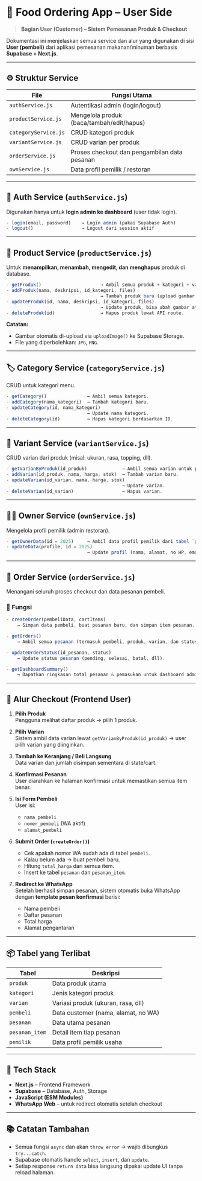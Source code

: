 # 🍱 Food Ordering App – User Side

> **Bagian User (Customer) – Sistem Pemesanan Produk & Checkout**

Dokumentasi ini menjelaskan semua service dan alur yang digunakan di sisi **User (pembeli)** dari aplikasi pemesanan makanan/minuman berbasis **Supabase + Next.js**.

---

## ⚙️ Struktur Service

| File | Fungsi Utama |
|------|---------------|
| `authService.js` | Autentikasi admin (login/logout) |
| `productService.js` | Mengelola produk (baca/tambah/edit/hapus) |
| `categoryService.js` | CRUD kategori produk |
| `variantService.js` | CRUD varian per produk |
| `orderService.js` | Proses checkout dan pengambilan data pesanan |
| `ownService.js` | Data profil pemilik / restoran |

---

## 🧩 Auth Service (`authService.js`)

Digunakan hanya untuk **login admin ke dashboard** (user tidak login).

```js
- login(email, password)    → Login admin (pakai Supabase Auth)
- logout()                  → Logout dari session aktif
```

---

## 🍛 Product Service (`productService.js`)

Untuk **menampilkan, menambah, mengedit, dan menghapus** produk di database.

```js
- getProduk()                      → Ambil semua produk + kategori + varian.
- addProduk(nama, deskripsi, id_kategori, files)
                                   → Tambah produk baru (upload gambar ke Supabase Storage).
- updateProduk(id, nama, deskripsi, id_kategori, files)
                                   → Update produk, bisa ubah gambar atau tidak.
- deleteProduk(id)                 → Hapus produk lewat API route.
```

**Catatan:**
- Gambar otomatis di-upload via `uploadImage()` ke Supabase Storage.
- File yang diperbolehkan: `JPG`, `PNG`.

---

## 🏷️ Category Service (`categoryService.js`)

CRUD untuk kategori menu.

```js
- getCategory()               → Ambil semua kategori.
- addCategory(nama_kategori)  → Tambah kategori baru.
- updateCategory(id, nama_kategori)
                              → Update nama kategori.
- deleteCategory(id)          → Hapus kategori berdasarkan ID.
```

---

## 🧩 Variant Service (`variantService.js`)

CRUD varian dari produk (misal: ukuran, rasa, topping, dll).

```js
- getVarianByProduk(id_produk)             → Ambil semua varian untuk produk tertentu.
- addVarian(id_produk, nama, harga, stok)  → Tambah varian baru.
- updateVarian(id_varian, nama, harga, stok)
                                           → Update varian.
- deleteVarian(id_varian)                  → Hapus varian.
```

---

## 🧍‍♂️ Owner Service (`ownService.js`)

Mengelola profil pemilik (admin restoran).

```js
- getOwnerData(id = 2025)     → Ambil data profil pemilik dari tabel `pemilik`.
- updateData(profile, id = 2025)
                              → Update profil (nama, alamat, no HP, email, dll).
```

---

## 🛒 Order Service (`orderService.js`)

Menangani seluruh proses checkout dan data pesanan pembeli.

### 🧾 Fungsi
```js
- createOrder(pembeliData, cartItems)
    → Simpan data pembeli, buat pesanan baru, dan simpan item pesanan.

- getOrders()
    → Ambil semua pesanan (termasuk pembeli, produk, varian, dan status).

- updateOrderStatus(id_pesanan, status)
    → Update status pesanan (pending, selesai, batal, dll).

- getDashboardSummary()
    → Dapatkan ringkasan total pesanan & pemasukan untuk dashboard admin.
```

---

## 🧭 Alur Checkout (Frontend User)

1. **Pilih Produk**  
   Pengguna melihat daftar produk → pilih 1 produk.

2. **Pilih Varian**  
   Sistem ambil data varian lewat `getVarianByProduk(id_produk)` → user pilih varian yang diinginkan.

3. **Tambah ke Keranjang / Beli Langsung**  
   Data varian dan jumlah disimpan sementara di state/cart.

4. **Konfirmasi Pesanan**  
   User diarahkan ke halaman konfirmasi untuk memastikan semua item benar.

5. **Isi Form Pembeli**  
   User isi:  
   - `nama_pembeli`  
   - `nomer_pembeli` (WA aktif)  
   - `alamat_pembeli`

6. **Submit Order (`createOrder()`)**  
   - Cek apakah nomor WA sudah ada di tabel `pembeli`.  
   - Kalau belum ada → buat pembeli baru.  
   - Hitung `total_harga` dari semua item.  
   - Insert ke tabel `pesanan` dan `pesanan_item`.

7. **Redirect ke WhatsApp**  
   Setelah berhasil simpan pesanan, sistem otomatis buka WhatsApp dengan **template pesan konfirmasi** berisi:
   - Nama pembeli  
   - Daftar pesanan  
   - Total harga  
   - Alamat pengantaran

---

## 📦 Tabel yang Terlibat

| Tabel | Deskripsi |
|-------|------------|
| `produk` | Data produk utama |
| `kategori` | Jenis kategori produk |
| `varian` | Variasi produk (ukuran, rasa, dll) |
| `pembeli` | Data customer (nama, alamat, no WA) |
| `pesanan` | Data utama pesanan |
| `pesanan_item` | Detail item tiap pesanan |
| `pemilik` | Data profil pemilik usaha |

---

## 💾 Tech Stack

- **Next.js** – Frontend Framework  
- **Supabase** – Database, Auth, Storage  
- **JavaScript (ESM Modules)**  
- **WhatsApp Web** – untuk redirect otomatis setelah checkout  

---

## 📚 Catatan Tambahan

- Semua fungsi `async` dan akan `throw error` → wajib dibungkus `try...catch`.
- Supabase otomatis handle `select`, `insert`, dan `update`.
- Setiap response `return data` bisa langsung dipakai update UI tanpa reload halaman.
